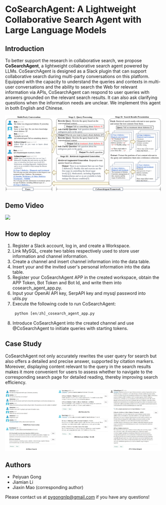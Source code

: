 # CoSearchAgent: A Lightweight Collaborative Search Agent with Large Language Models

## Introduction
To better support the research in collaborative search, we propose **CoSearchAgent**, a lightweight collaborative search agent powered by LLMs. CoSearchAgent is designed as a Slack plugin that can support collaborative search during multi-party conversations on this platform. Equipped with the capacity to understand the queries and contexts in multi-user conversations and the ability to search the Web for relevant information via APIs, CoSearchAgent can respond to user queries with answers grounded on the relevant search results. It can also ask clarifying questions when the information needs are unclear. We implement this agent in both English and Chinese.

![sda](image/cosearchagent.png)

## Demo Video
![](image/demo.gif)

## How to deploy
1. Register a Slack account, log in, and create a Workspace.
2. Link MySQL, create two tables respectively used to store user information and channel information.
3. Create a channel and insert channel information into the data table.
4. Insert your and the invited user's personal information into the data table.
5. Register your CoSearchAgent APP in the created workspace, obtain the APP Token, Bot Token and Bot Id, and write them into cosearch_agent_app.py.
6. Input your OpenAI API key, SerpAPI key and mysql password into utils.py
7. Execute the following code to run CoSearchAgent:
   ```python
    python [en/zh]_cosearch_agent_app.py
   ```
9. Introduce CoSearchAgent into the created channel and use @CoSearchAgent to initiate queries with starting tokens.
   
## Case Study
CoSearchAgent not only accurately rewrites the user query for search but also offers a detailed and precise answer, supported by citation markers. Moreover, displaying content relevant to the query in the search results makes it more convenient for users to assess whether to navigate to the corresponding search page for detailed reading, thereby improving search efficiency.

![sda](image/case2.png)

## Authors
- Peiyuan Gong
- Jiamian Li
- Jiaxin Mao (corresponding author)

Please contact us at pygongnlp@gmail.com if you have any questions!

